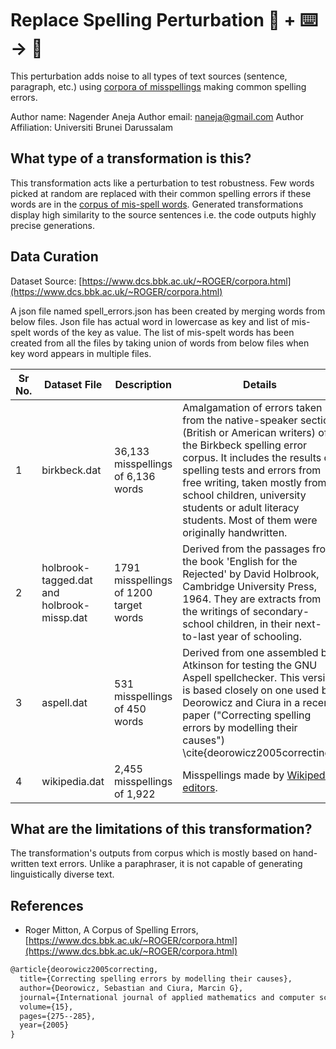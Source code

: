 # Replace Spelling Perturbation 🦎  + ⌨️ → 🐍
This perturbation adds noise to all types of text sources (sentence, paragraph, etc.) using [corpora of misspellings](https://www.dcs.bbk.ac.uk/~ROGER/corpora.html) making common spelling errors.

Author name: Nagender Aneja
Author email: naneja@gmail.com
Author Affiliation: Universiti Brunei Darussalam



## What type of a transformation is this?
This transformation acts like a perturbation to test robustness. Few words picked at random are replaced with their common spelling errors if these words are in the [corpus of mis-spell words](https://www.dcs.bbk.ac.uk/~ROGER/corpora.html). Generated transformations display high similarity to the source sentences i.e. the code outputs highly precise generations.



## Data Curation

Dataset Source: [https://www.dcs.bbk.ac.uk/~ROGER/corpora.html](https://www.dcs.bbk.ac.uk/~ROGER/corpora.html)

A json file named spell_errors.json has been created by merging words from below files. Json file has actual word in lowercase as key and list of mis-spelt words of the key as value. The list of mis-spelt words has been created from all the files by taking union of words from below files when key word appears in multiple files. 

| Sr No. | Dataset File                               | Description                            | Details                                                      |
| ------ | ------------------------------------------ | -------------------------------------- | ------------------------------------------------------------ |
| 1      | birkbeck.dat                               | 36,133 misspellings of 6,136 words     | Amalgamation of errors taken from the native-speaker section (British or American writers) of the Birkbeck spelling error corpus. It includes the results of spelling tests and errors from free writing, taken mostly from school children, university students or adult literacy students. Most of them were originally handwritten. |
| 2      | holbrook-tagged.dat and holbrook-missp.dat | 1791 misspellings of 1200 target words | Derived from the passages from the book 'English for the Rejected' by David Holbrook, Cambridge University Press, 1964. They are extracts from the writings of secondary-school children, in their next-to-last year of schooling. |
| 3      | aspell.dat                                 | 531 misspellings of 450 words          | Derived from one assembled by Atkinson for testing the GNU Aspell spellchecker. This version is based closely on one used by Deorowicz and Ciura in a recent paper ("Correcting spelling errors by modelling their causes") \cite{deorowicz2005correcting}. |
| 4      | wikipedia.dat                              | 2,455 misspellings of 1,922            | Misspellings made by [Wikipedia editors](https://en.wikipedia.org/wiki/Wikipedia:Lists_of_common_misspellings). |





## What are the limitations of this transformation?
The transformation's outputs from corpus which is mostly based on hand-written text errors. Unlike a paraphraser, it is not capable of generating linguistically diverse text.



## References

* Roger Mitton, A Corpus of Spelling Errors, [https://www.dcs.bbk.ac.uk/~ROGER/corpora.html](https://www.dcs.bbk.ac.uk/~ROGER/corpora.html)

```latex
@article{deorowicz2005correcting,
  title={Correcting spelling errors by modelling their causes},
  author={Deorowicz, Sebastian and Ciura, Marcin G},
  journal={International journal of applied mathematics and computer science},
  volume={15},
  pages={275--285},
  year={2005}
}
```



